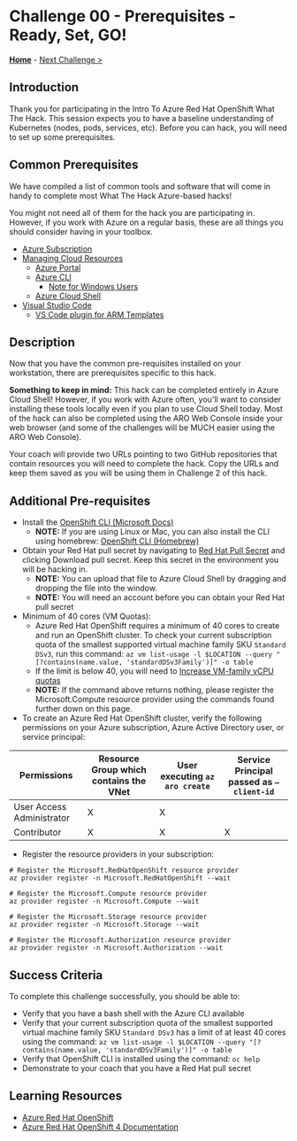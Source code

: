# Challenge 00 - Prerequisites - Ready, Set, GO!

**[Home](../README.md)** - [Next Challenge >](./Challenge-01.md)

## Introduction

Thank you for participating in the Intro To Azure Red Hat OpenShift What The Hack. This session expects you to have a baseline understanding of Kubernetes (nodes, pods, services, etc). Before you can hack, you will need to set up some prerequisites. 

## Common Prerequisites

We have compiled a list of common tools and software that will come in handy to complete most What The Hack Azure-based hacks!

You might not need all of them for the hack you are participating in. However, if you work with Azure on a regular basis, these are all things you should consider having in your toolbox.

<!-- If you are editing this template manually, be aware that these links are only designed to work if this Markdown file is in the /xxx-HackName/Student/ folder of your hack. -->

- [Azure Subscription](../../000-HowToHack/WTH-Common-Prerequisites.md#azure-subscription)
- [Managing Cloud Resources](../../000-HowToHack/WTH-Common-Prerequisites.md#managing-cloud-resources)
  - [Azure Portal](../../000-HowToHack/WTH-Common-Prerequisites.md#azure-portal)
  - [Azure CLI](../../000-HowToHack/WTH-Common-Prerequisites.md#azure-cli)
    - [Note for Windows Users](../../000-HowToHack/WTH-Common-Prerequisites.md#note-for-windows-users)
  - [Azure Cloud Shell](../../000-HowToHack/WTH-Common-Prerequisites.md#azure-cloud-shell)
- [Visual Studio Code](../../000-HowToHack/WTH-Common-Prerequisites.md#visual-studio-code)
  - [VS Code plugin for ARM Templates](../../000-HowToHack/WTH-Common-Prerequisites.md#visual-studio-code-plugins-for-arm-templates)

## Description

Now that you have the common pre-requisites installed on your workstation, there are prerequisites specific to this hack.

**Something to keep in mind:** This hack can be completed entirely in Azure Cloud Shell! However, if you work with Azure often, you'll want to consider installing these tools locally even if you plan to use Cloud Shell today. Most of the hack can also be completed using the ARO Web Console inside your web browser (and some of the challenges will be MUCH easier using the ARO Web Console).

Your coach will provide two URLs pointing to two GitHub repositories that contain resources you will need to complete the hack. Copy the URLs and keep them saved as you will be using them in Challenge 2 of this hack.

## Additional Pre-requisites

- Install the [OpenShift CLI (Microsoft Docs)](https://docs.microsoft.com/en-us/azure/openshift/tutorial-connect-cluster#install-the-openshift-cli)
  - **NOTE:** If you are using Linux or Mac, you can also install the CLI using homebrew: [OpenShift CLI (Homebrew)](https://formulae.brew.sh/formula/openshift-cli)
- Obtain your Red Hat pull secret by navigating to [Red Hat Pull Secret](https://cloud.redhat.com/openshift/install/azure/aro-provisioned) and clicking Download pull secret. Keep this secret in the environment you will be hacking in.
  - **NOTE:** You can upload that file to Azure Cloud Shell by dragging and dropping the file into the window.
  - **NOTE:** You will need an account before you can obtain your Red Hat pull secret
- Minimum of 40 cores (VM Quotas):
  - Azure Red Hat OpenShift requires a minimum of 40 cores to create and run an OpenShift cluster. To check your current subscription quota of the smallest supported virtual machine family SKU `Standard DSv3`, run this command: `az vm list-usage -l $LOCATION --query "[?contains(name.value, 'standardDSv3Family')]" -o table`
  - If the limit is below 40, you will need to [Increase VM-family vCPU quotas](https://docs.microsoft.com/en-us/azure/azure-portal/supportability/per-vm-quota-requests)
  - **NOTE:** If the command above returns nothing, please register the Microsoft.Compute resource provider using the commands found further down on this page.
- To create an Azure Red Hat OpenShift cluster, verify the following permissions on your Azure subscription, Azure Active Directory user, or service principal:

| Permissions  | Resource Group which contains the VNet | User executing `az aro create` | Service Principal passed as `–client-id` |
| ------------- | ------------- | ------------- | ------------- |
| User Access Administrator | X | X | |
| Contributor  | X | X | X |
- Register the resource providers in your subscription:
```
# Register the Microsoft.RedHatOpenShift resource provider
az provider register -n Microsoft.RedHatOpenShift --wait

# Register the Microsoft.Compute resource provider
az provider register -n Microsoft.Compute --wait

# Register the Microsoft.Storage resource provider
az provider register -n Microsoft.Storage --wait

# Register the Microsoft.Authorization resource provider
az provider register -n Microsoft.Authorization --wait
```

## Success Criteria

To complete this challenge successfully, you should be able to:

- Verify that you have a bash shell with the Azure CLI available
- Verify that your current subscription quota of the smallest supported virtual machine family SKU `Standard DSv3` has a limit of at least 40 cores using the command: `az vm list-usage -l $LOCATION --query "[?contains(name.value, 'standardDSv3Family')]" -o table`
- Verify that OpenShift CLI is installed using the command: `oc help`
- Demonstrate to your coach that you have a Red Hat pull secret

## Learning Resources

- [Azure Red Hat OpenShift](https://learn.microsoft.com/en-us/azure/openshift/intro-openshift)
- [Azure Red Hat OpenShift 4 Documentation](https://docs.openshift.com/aro/4/welcome/index.html)